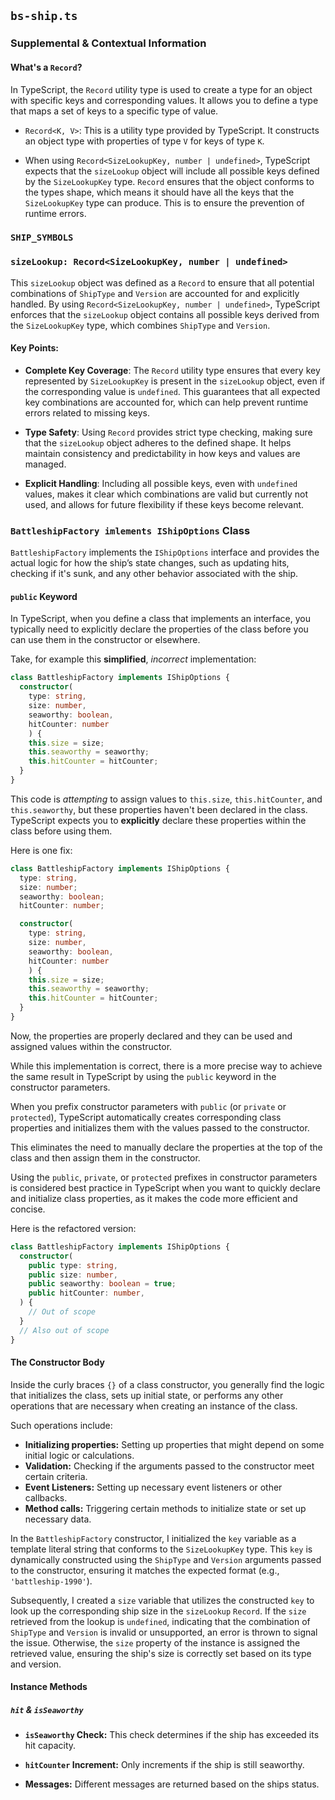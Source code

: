 ## `bs-ship.ts`

### Supplemental & Contextual Information

#### What's a `Record`?

In TypeScript, the `Record` utility type is used to create a type for an object with specific keys and corresponding values. It allows you to define a type that maps a set of keys to a specific type of value. 

* `Record<K, V>`: This is a utility type provided by TypeScript. It constructs an object type with properties of type `V` for keys of type `K`.

* When using `Record<SizeLookupKey, number | undefined>`, TypeScript expects that the `sizeLookup` object will include all possible keys defined by the `SizeLookupKey` type. `Record` ensures that the object conforms to the types shape, which means it should have all the keys that the `SizeLookupKey` type can produce. This is to ensure the prevention of runtime errors.

### `SHIP_SYMBOLS` 
<!-- TODO: -->


### `sizeLookup: Record<SizeLookupKey, number | undefined>`

This `sizeLookup` object was defined as a `Record` to ensure that all potential combinations of `ShipType` and `Version` are accounted for and explicitly handled. By using `Record<SizeLookupKey, number | undefined>`, TypeScript enforces that the `sizeLookup` object contains all possible keys derived from the `SizeLookupKey` type, which combines `ShipType` and `Version`. 

#### Key Points:

- **Complete Key Coverage**: The `Record` utility type ensures that every key represented by `SizeLookupKey` is present in the `sizeLookup` object, even if the corresponding value is `undefined`. This guarantees that all expected key combinations are accounted for, which can help prevent runtime errors related to missing keys.

- **Type Safety**: Using `Record` provides strict type checking, making sure that the `sizeLookup` object adheres to the defined shape. It helps maintain consistency and predictability in how keys and values are managed.

- **Explicit Handling**: Including all possible keys, even with `undefined` values, makes it clear which combinations are valid but currently not used, and allows for future flexibility if these keys become relevant.

### `BattleshipFactory imlements IShipOptions` Class

`BattleshipFactory` implements the `IShipOptions` interface and provides the actual logic for how the ship’s state changes, such as updating hits, checking if it's sunk, and any other behavior associated with the ship.

#### `public` Keyword 

In TypeScript, when you define a class that implements an interface, you typically need to explicitly declare the properties of the class before you can use them in the constructor or elsewhere.

Take, for example this **simplified**, _incorrect_ implementation:

``` typescript
class BattleshipFactory implements IShipOptions {
  constructor(
    type: string, 
    size: number, 
    seaworthy: boolean,
    hitCounter: number 
    ) {
    this.size = size;
    this.seaworthy = seaworthy;
    this.hitCounter = hitCounter;
  }
}
```

This code is _attempting_ to assign values to `this.size`, `this.hitCounter`, and `this.seaworthy`, but these properties haven't been declared in the class. TypeScript expects you to **explicitly** declare these properties within the class before using them.

Here is one fix:

``` typescript
class BattleshipFactory implements IShipOptions {
  type: string, 
  size: number;
  seaworthy: boolean;
  hitCounter: number;

  constructor(
    type: string, 
    size: number, 
    seaworthy: boolean,
    hitCounter: number
    ) {
    this.size = size;
    this.seaworthy = seaworthy;
    this.hitCounter = hitCounter;
  }
}
```

Now, the properties are properly declared and they can be used and assigned values within the constructor. 

While this implementation is correct, there is a more precise way to achieve the same result in TypeScript by using the `public` keyword in the constructor parameters. 

When you prefix constructor parameters with `public` (or `private` or `protected`), TypeScript automatically creates corresponding class properties and initializes them with the values passed to the constructor.

This eliminates the need to manually declare the properties at the top of the class and then assign them in the constructor. 

Using the `public`, `private`, or `protected` prefixes in constructor parameters is considered best practice in TypeScript when you want to quickly declare and initialize class properties, as it makes the code more efficient and concise.

Here is the refactored version:

``` typescript
class BattleshipFactory implements IShipOptions {
  constructor(
    public type: string,
    public size: number,
    public seaworthy: boolean = true;
    public hitCounter: number,
  ) {
    // Out of scope
  }
  // Also out of scope 
}
```

#### The Constructor Body

Inside the curly braces `{}` of a class constructor, you generally find the logic that initializes the class, sets up initial state, or performs any other operations that are necessary when creating an instance of the class. 

Such operations include:
  * **Initializing properties:** Setting up properties that might depend on some initial logic or calculations.
  * **Validation:** Checking if the arguments passed to the constructor meet certain criteria.
  * **Event Listeners:** Setting up necessary event listeners or other callbacks.
  * **Method calls:** Triggering certain methods to initialize state or set up necessary data.

In the `BattleshipFactory` constructor, I initialized the `key` variable as a template literal string that conforms to the `SizeLookupKey` type. This `key` is dynamically constructed using the `ShipType` and `Version` arguments passed to the constructor, ensuring it matches the expected format (e.g., `'battleship-1990'`).

Subsequently, I created a `size` variable that utilizes the constructed `key` to look up the corresponding ship size in the `sizeLookup` `Record`. If the `size` retrieved from the lookup is `undefined`, indicating that the combination of `ShipType` and `Version` is invalid or unsupported, an error is thrown to signal the issue. Otherwise, the `size` property of the instance is assigned the retrieved value, ensuring the ship's size is correctly set based on its type and version.

#### Instance Methods

##### `hit` & `isSeaworthy`

* **`isSeaworthy` Check:** This check determines if the ship has exceeded its hit capacity.

* **`hitCounter` Increment:** Only increments if the ship is still seaworthy.

* **Messages:** Different messages are returned based on the ships status.
